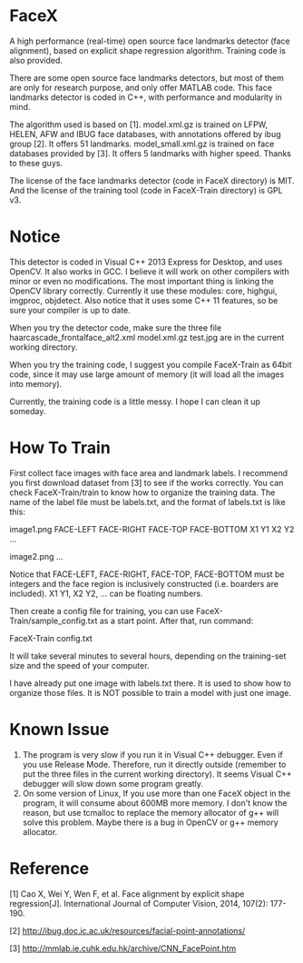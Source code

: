 FaceX
=====

A high performance (real-time) open source face landmarks detector (face alignment), based on explicit shape regression algorithm. Training code is also provided.

There are some open source face landmarks detectors, but most of them are only for research purpose, and only offer MATLAB code. This face landmarks detector is coded in C++, with performance and modularity in mind.

The algorithm used is based on [1]. model.xml.gz is trained on LFPW, HELEN, AFW and IBUG face databases, with annotations offered by ibug group [2]. It offers 51 landmarks. model_small.xml.gz is trained on face databases provided by [3]. It offers 5 landmarks with higher speed. Thanks to these guys.

The license of the face landmarks detector (code in FaceX directory) is MIT. And the license of the training tool (code in FaceX-Train directory) is GPL v3.

Notice
====

This detector is coded in Visual C++ 2013 Express for Desktop, and uses OpenCV. It also works in GCC. I believe it will work on other compilers with minor or even no modifications. The most important thing is linking the OpenCV library correctly. Currently it use these modules: core, highgui, imgproc, objdetect. Also notice that it uses some C++ 11 features, so be sure your compiler is up to date.

When you try the detector code, make sure the three file haarcascade_frontalface_alt2.xml model.xml.gz test.jpg are in the current working directory.

When you try the training code, I suggest you compile FaceX-Train as 64bit code, since it may use large amount of memory (it will load all the images into memory).

Currently, the training code is a little messy. I hope I can clean it up someday.

How To Train
====

First collect face images with face area and landmark labels. I recommend you first download dataset from [3] to see if the works correctly. You can check FaceX-Train/train to know how to organize the training data. The name of the label file must be labels.txt, and the format of labels.txt is like this:

image1.png FACE-LEFT FACE-RIGHT FACE-TOP FACE-BOTTOM X1 Y1 X2 Y2 ...

image2.png ...

Notice that FACE-LEFT, FACE-RIGHT, FACE-TOP, FACE-BOTTOM must be integers and the face region is inclusively constructed (i.e. boarders are included). X1 Y1, X2 Y2, ... can be floating numbers.

Then create a config file for training, you can use FaceX-Train/sample_config.txt as a start point. After that, run command:

FaceX-Train config.txt

It will take several minutes to several hours, depending on the training-set size and the speed of your computer.

I have already put one image with labels.txt there. It is used to show how to organize those files. It is NOT possible to train a model with just one image.

Known Issue
====

1. The program is very slow if you run it in Visual C++ debugger. Even if you use Release Mode. Therefore, run it directly outside (remember to put the three files in the current working directory). It seems Visual C++ debugger will slow down some program greatly.
2. On some version of Linux, If you use more than one FaceX object in the program, it will consume about 600MB more memory. I don't know the reason, but use tcmalloc to replace the memory allocator of g++ will solve this problem. Maybe there is a bug in OpenCV or g++ memory allocator.

Reference
====

[1] Cao X, Wei Y, Wen F, et al. Face alignment by explicit shape regression[J]. International Journal of Computer Vision, 2014, 107(2): 177-190.

[2] http://ibug.doc.ic.ac.uk/resources/facial-point-annotations/

[3] http://mmlab.ie.cuhk.edu.hk/archive/CNN_FacePoint.htm
